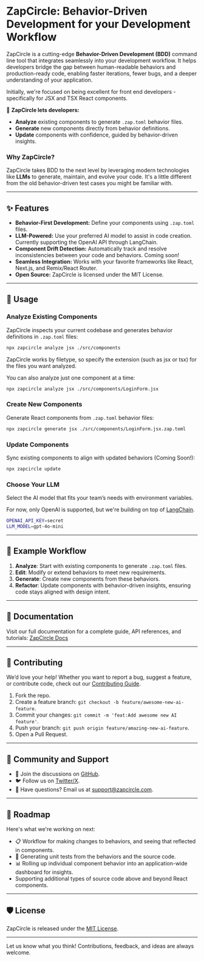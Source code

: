 
# ZapCircle: Behavior-Driven Development for your Development Workflow

ZapCircle is a cutting-edge **Behavior-Driven Development (BDD)** command line tool that integrates seamlessly into your development workflow. It helps developers bridge the gap between human-readable behaviors and production-ready code, enabling faster iterations, fewer bugs, and a deeper understanding of your application.

Initially, we're focused on being excellent for front end developers - specifically for JSX and TSX React components.

🚀 **ZapCircle lets developers:**
- **Analyze** existing components to generate `.zap.toml` behavior files.
- **Generate** new components directly from behavior definitions.
- **Update** components with confidence, guided by behavior-driven insights.

### Why ZapCircle?
ZapCircle takes BDD to the next level by leveraging modern technologies like **LLMs** to generate, maintain, and evolve your code. It's a little different from the old behavior-driven test cases you might be familiar with.

---

## ✨ Features
- **Behavior-First Development:** Define your components using `.zap.toml` files.
- **LLM-Powered:** Use your preferred AI model to assist in code creation. Currently supporting the OpenAI API through LangChain.
- **Component Drift Detection:** Automatically track and resolve inconsistencies between your code and behaviors. Coming soon!
- **Seamless Integration:** Works with your favorite frameworks like React, Next.js, and Remix/React Router.
- **Open Source:** ZapCircle is licensed under the MIT License.

---

## 🔧 Usage

### Analyze Existing Components
ZapCircle inspects your current codebase and generates behavior definitions in `.zap.toml` files:

```bash
npx zapcircle analyze jsx ./src/components
```

ZapCircle works by filetype, so specify the extension (such as jsx or tsx) for the files you want analyzed.

You can also analyze just one component at a time:
```bash
npx zapcircle analyze jsx ./src/components/LoginForm.jsx
```


### Create New Components
Generate React components from `.zap.toml` behavior files:

```bash
npx zapcircle generate jsx ./src/components/LoginForm.jsx.zap.toml
```

### Update Components
Sync existing components to align with updated behaviors (Coming Soon!):

```bash
npx zapcircle update
```

### Choose Your LLM
Select the AI model that fits your team’s needs with environment variables.

For now, only OpenAI is supported, but we're building on top of [LangChain](https://js.langchain.com/docs/introduction/).

```bash
OPENAI_API_KEY=secret
LLM_MODEL=gpt-4o-mini
```

---

## 🌟 Example Workflow

1. **Analyze**: Start with existing components to generate `.zap.toml` files.
2. **Edit**: Modify or extend behaviors to meet new requirements.
3. **Generate**: Create new components from these behaviors.
4. **Refactor**: Update components with behavior-driven insights, ensuring code stays aligned with design intent.

---

## 📖 Documentation
Visit our full documentation for a complete guide, API references, and tutorials: [ZapCircle Docs](https://www.zapcircle.com/)

---

## 🤝 Contributing
We’d love your help! Whether you want to report a bug, suggest a feature, or contribute code, check out our [Contributing Guide](CONTRIBUTING.md).

1. Fork the repo.
2. Create a feature branch: `git checkout -b feature/awesome-new-ai-feature`.
3. Commit your changes: `git commit -m 'feat:Add awesome new AI feature'`.
4. Push your branch: `git push origin feature/amazing-new-ai-feature`.
5. Open a Pull Request.

---

## 📢 Community and Support

- 💬 Join the discussions on [GitHub](https://github.com/jefflinwood/zapcircle).
- 🐦 Follow us on [Twitter/X](https://twitter.com/jefflinwood).
- 📧 Have questions? Email us at support@zapcircle.com.

---

## 🚀 Roadmap

Here's what we're working on next:
- 📋 Workflow for making changes to behaviors, and seeing that reflected in components.
- 🎨 Generating unit tests from the behaviors and the source code.
- 📊 Rolling up individual component behavior into an application-wide dashboard for insights.
- Supporting additional types of source code above and beyond React components.

---

## 🛡️ License
ZapCircle is released under the [MIT License](LICENSE). 

---

Let us know what you think! Contributions, feedback, and ideas are always welcome.
